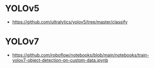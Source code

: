 # YOLOv5
- <https://github.com/ultralytics/yolov5/tree/master/classify>

# YOLOv7
- <https://github.com/roboflow/notebooks/blob/main/notebooks/train-yolov7-object-detection-on-custom-data.ipynb>